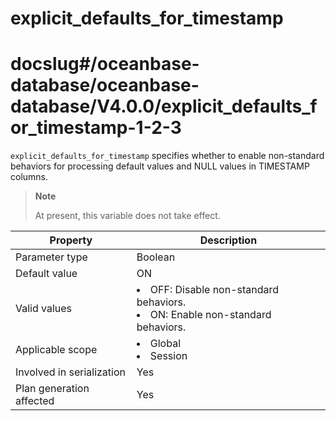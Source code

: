 explicit_defaults_for_timestamp
====================================================
# docslug#/oceanbase-database/oceanbase-database/V4.0.0/explicit_defaults_for_timestamp-1-2-3
`explicit_defaults_for_timestamp` specifies whether to enable non-standard behaviors for processing default values and NULL values in TIMESTAMP columns.

> **Note**
>
> At present, this variable does not take effect.


| **Property**              | **Description** |
|---------------------------|------------------------------------------------------------------------------------------------------------|
| Parameter type            | Boolean |
| Default value             | ON |
| Valid values              | <li> OFF: Disable non-standard behaviors.   <li> ON: Enable non-standard behaviors. |
| Applicable scope          | <li> Global   <li> Session |
| Involved in serialization | Yes |
| Plan generation affected  | Yes |


